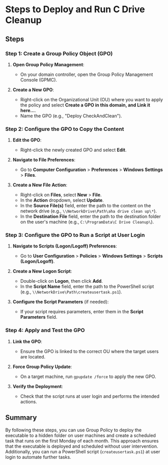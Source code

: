 # Steps to Deploy and Run C Drive Cleanup

## Steps

### Step 1: Create a Group Policy Object (GPO)

1. **Open Group Policy Management**:
   - On your domain controller, open the Group Policy Management Console (GPMC).

2. **Create a New GPO**:
   - Right-click on the Organizational Unit (OU) where you want to apply the policy and select **Create a GPO in this domain, and Link it here...**.
   - Name the GPO (e.g., "Deploy CheckAndClean").

### Step 2: Configure the GPO to Copy the Content

1. **Edit the GPO**:
   - Right-click the newly created GPO and select **Edit**.

2. **Navigate to File Preferences**:
   - Go to **Computer Configuration** > **Preferences** > **Windows Settings** > **Files**.

3. **Create a New File Action**:
   - Right-click on **Files**, select **New** > **File**.
   - In the **Action** dropdown, select **Update**.
   - In the **Source File(s)** field, enter the path to the content on the network drive (e.g., `\\NetworkDrive\Path\aha drive clean up\*`).
   - In the **Destination File** field, enter the path to the destination folder on the user's machine (e.g., `C:\ProgramData\C Drive Cleanup\`).

### Step 3: Configure the GPO to Run a Script at User Login

1. **Navigate to Scripts (Logon/Logoff) Preferences**:
   - Go to **User Configuration** > **Policies** > **Windows Settings** > **Scripts (Logon/Logoff)**.

2. **Create a New Logon Script**:
   - Double-click on **Logon**, then click **Add**.
   - In the **Script Name** field, enter the path to the PowerShell script (e.g., `\\NetworkDrive\Path\createusertask.ps1`).

3. **Configure the Script Parameters** (if needed):
   - If your script requires parameters, enter them in the **Script Parameters** field.

### Step 4: Apply and Test the GPO

1. **Link the GPO**:
   - Ensure the GPO is linked to the correct OU where the target users are located.

2. **Force Group Policy Update**:
   - On a target machine, run `gpupdate /force` to apply the new GPO.

3. **Verify the Deployment**:
   - Check that the script runs at user login and performs the intended actions.

## Summary

By following these steps, you can use Group Policy to deploy the executable to a hidden folder on user machines and create a scheduled task that runs on the first Monday of each month. This approach ensures that the executable is deployed and scheduled without user intervention. Additionally, you can run a PowerShell script (`createusertask.ps1`) at user login to automate further tasks.
